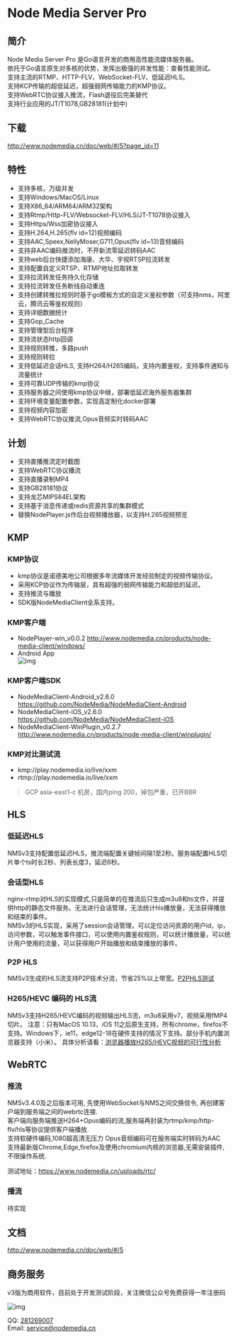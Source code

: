 # Node Media Server Pro

## 简介
Node Media Server Pro 是Go语言开发的商用高性能流媒体服务器。  
依托于Go语言原生对多核的优势，发挥出极强的并发性能：查看性能测试。  
支持主流的RTMP、HTTP-FLV、WebSocket-FLV、低延迟HLS。  
支持KCP传输的超低延迟，超强弱网传输能力的KMP协议。  
支持WebRTC协议接入推流，Flash退役后完美替代  
支持行业应用的JT/T1078,GB28181(计划中)  

## 下载
http://www.nodemedia.cn/doc/web/#/5?page_id=11

## 特性
* 支持多核，万级并发
* 支持Windows/MacOS/Linux 
* 支持X86_64/ARM64/ARM32架构
* 支持Rtmp/Http-FLV/Websocket-FLV/HLS/JT-T1078协议接入
* 支持Https/Wss加密协议接入
* 支持H.264,H.265(flv id=12)视频编码
* 支持AAC,Speex,NellyMoser,G711,Opus(flv id=13)音频编码
* 支持非AAC编码推流时，不开新流零延迟转码AAC
* 支持web后台快捷添加海康、大华、宇视RTSP拉流转发
* 支持配置自定义RTSP、RTMP地址拉取转发
* 支持拉流转发任务持久化存储
* 支持拉流转发任务断线自动重连
* 支持创建转推拉规则时基于go模板方式的自定义鉴权参数（可支持nms，阿里云，腾讯云等鉴权规则）
* 支持详细数据统计
* 支持Gop_Cache
* 支持管理型后台程序
* 支持流状态http回调
* 支持规则转推，多路push
* 支持规则转拉
* 支持低延迟会话HLS, 支持H264/H265编码，支持内置鉴权，支持事件通知与流量统计
* 支持可靠UDP传输的kmp协议
* 支持服务器之间使用kmp协议中继，部署低延迟海外服务器集群
* 支持环境变量配置参数，实现高定制化docker部署
* 支持视频内容加密
* 支持WebRTC协议推流,Opus音频实时转码AAC

## 计划
* 支持直播推流定时截图
* 支持WebRTC协议播流
* 支持直播录制MP4
* 支持GB28181协议
* 支持龙芯MIPS64EL架构
* 支持基于消息传递或redis资源共享的集群模式
* 替换NodePlayer.js作后台视频播放器，以支持H.265视频预览

## KMP
### KMP协议
* kmp协议是诺德美地公司根据多年流媒体开发经验制定的视频传输协议。  
* 采用KCP协议作为传输层，具有超强的弱网传输能力和超低的延迟。  
* 支持推流与播放
* SDK版NodeMediaClient全系支持。  

### KMP客户端
* NodePlayer-win_v0.0.2 http://www.nodemedia.cn/products/node-media-client/windows/
* Android App  
![img](https://www.nodemedia.cn/uploads/apk.png)

### KMP客户端SDK
* NodeMediaClient-Android_v2.6.0 https://github.com/NodeMedia/NodeMediaClient-Android
* NodeMediaClient-iOS_v2.6.0 https://github.com/NodeMedia/NodeMediaClient-iOS
* NodeMediaClient-WinPlugin_v0.2.7 http://www.nodemedia.cn/products/node-media-client/winplugin/ 

### KMP对比测试流
- kmp://play.nodemedia.io/live/xxm
- rtmp://play.nodemedia.io/live/xxm
>GCP asia-east1-c 机房，国内ping 200，掉包严重，已开BBR

## HLS
### 低延迟HLS
NMSv3支持配置低延迟HLS，推流端配置关键帧间隔1至2秒。服务端配置HLS切片单个ts时长2秒、列表长度3，延迟6秒。

### 会话型HLS
nginx-rtmp对HLS的实现模式,只是简单的在推流后只生成m3u8和ts文件，并提供http的静态文件服务。无法进行会话管理，无法统计hls播放量，无法获得播放和结束的事件。  
NMSv3的HLS实现，采用了session会话管理，可以定位访问资源的用户id，ip，访问参数，可以触发事件接口，可以使用内置鉴权规则，可以统计播放量，可以统计用户使用的流量，可以获得用户开始播放和结束播放的事件。

### P2P HLS
NMSv3生成的HLS流支持P2P技术分流，节省25%以上带宽。[P2PHLS测试](http://novage.com.ua/p2p-media-loader/demo.html?url=http%3A%2F%2Fplay.nodemedia.io%2Flive%2Fxxm.m3u8&type=clappr)

### H265/HEVC 编码的 HLS流
NMSv3支持H265/HEVC编码的视频输出HLS流，m3u8采用v7，视频采用fMP4切片。
注意：只有MacOS 10.13，iOS 11之后原生支持，所有chrome，firefox不支持。Windows下，ie11，edge12-18在硬件支持的情况下支持。部分手机内置浏览器支持（小米）。
具体分析请看：[浏览器播放H265/HEVC视频的可行性分析](http://bashell.nodemedia.cn/archives/%e6%b5%8f%e8%a7%88%e5%99%a8%e6%92%ad%e6%94%beh265-hevc%e8%a7%86%e9%a2%91%e7%9a%84%e5%8f%af%e8%a1%8c%e6%80%a7%e5%88%86%e6%9e%90.html)

## WebRTC
### 推流
NMSv3.4.0及之后版本可用, 先使用WebSocket与NMS之间交换信令, 再创建客户端到服务端之间的webrtc连接.  
客户端向服务端推送H264+Opus编码的流,服务端再封装为rtmp/kmp/http-flv/hls等协议提供客户端播放.  
支持软硬件编码,1080超高清无压力
Opus音频编码可在服务端实时转码为AAC  
支持最新版Chrome,Edge,firefox及使用chromium内核的浏览器,无需安装插件,不限操作系统.  

测试地址：https://www.nodemedia.cn/uploads/rtc/

### 播流
待实现

## 文档
http://www.nodemedia.cn/doc/web/#/5

## 商务服务
v3版为商用软件，目前处于开发测试阶段，关注微信公众号免费获得一年注册码

![img](https://cdn.nodemedia.cn/img/qrcode_for_gh_d91d27074220_344.jpg)

QQ: [281269007](http://wpa.qq.com/msgrd?v=3&uin=281269007&site=qq&menu=yes)  
Email: service@nodemedia.cn
